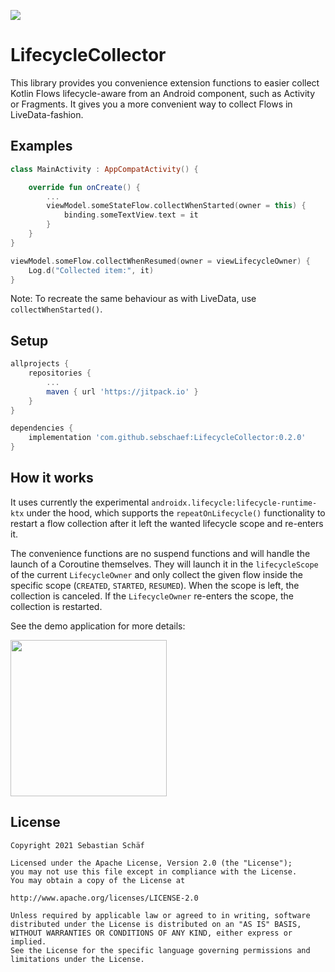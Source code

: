 [![](https://jitpack.io/v/sebschaef/LifecycleCollector.svg)](https://jitpack.io/#sebschaef/LifecycleCollector)

# LifecycleCollector
This library provides you convenience extension functions to easier collect Kotlin Flows
lifecycle-aware from an Android component, such as Activity or Fragments. It gives you a
more convenient way to collect Flows in LiveData-fashion.

## Examples
```kotlin
class MainActivity : AppCompatActivity() {

    override fun onCreate() {
        ...
        viewModel.someStateFlow.collectWhenStarted(owner = this) {
            binding.someTextView.text = it
        }
    }
}
```
```kotlin
viewModel.someFlow.collectWhenResumed(owner = viewLifecycleOwner) {
    Log.d("Collected item:", it)
}
```
Note: To recreate the same behaviour as with LiveData, use `collectWhenStarted()`.

## Setup
```groovy
allprojects {
    repositories {
        ...
        maven { url 'https://jitpack.io' }
    }
}
```
```groovy
dependencies {
    implementation 'com.github.sebschaef:LifecycleCollector:0.2.0'
}
```

## How it works
It uses currently the experimental `androidx.lifecycle:lifecycle-runtime-ktx` under the hood, which
supports the `repeatOnLifecycle()` functionality to restart a flow collection after it left the
wanted lifecycle scope and re-enters it.

The convenience functions are no suspend functions and will handle the launch of a Coroutine
themselves. They will launch it in the `lifecycleScope` of the current `LifecycleOwner` and only
collect the given flow inside the specific scope (`CREATED`, `STARTED`, `RESUMED`). When the scope
is left, the collection is canceled. If the `LifecycleOwner` re-enters the scope, the collection is
restarted.

See the demo application for more details:

<img src="https://sebschaef.bitbucket.io/images/screen_lifecyclecollector.gif" width="250">

## License
```
Copyright 2021 Sebastian Schäf

Licensed under the Apache License, Version 2.0 (the "License");
you may not use this file except in compliance with the License.
You may obtain a copy of the License at

http://www.apache.org/licenses/LICENSE-2.0

Unless required by applicable law or agreed to in writing, software
distributed under the License is distributed on an "AS IS" BASIS,
WITHOUT WARRANTIES OR CONDITIONS OF ANY KIND, either express or implied.
See the License for the specific language governing permissions and
limitations under the License.
```